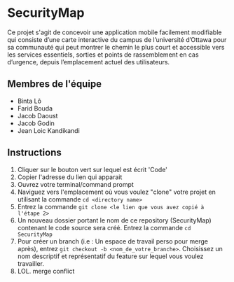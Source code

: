# SecurityMap
Ce projet s'agit de concevoir une application mobile facilement modifiable qui consiste d’une carte interactive du campus de l’université d’Ottawa pour sa communauté qui peut montrer le chemin le plus court et accessible vers les services essentiels, sorties et points de rassemblement en cas d’urgence, depuis l’emplacement actuel des utilisateurs. 

## Membres de l'équipe
* Binta Lô
* Farid Bouda
* Jacob Daoust
* Jacob Godin
* Jean Loic Kandikandi

## Instructions
1. Cliquer sur le bouton vert sur lequel est écrit 'Code'
2. Copier l'adresse du lien qui apparait
3. Ouvrez votre terminal/command prompt
4. Naviguez vers l'emplacement où vous voulez "clone" votre projet en utilisant la commande `cd <directory name>`
5. Entrez la commande `git clone <le lien que vous avez copié à l'étape 2>`
6. Un nouveau dossier portant le nom de ce repository (SecurityMap) contenant le code source sera créé. Entrez la commande `cd SecurityMap`
7. Pour créer un branch (i.e : Un espace de travail perso pour merge après), entrez `git checkout -b <nom_de_votre_branche>`. Choisissez un nom descriptif et représentatif du feature sur lequel vous voulez travailler.
8. LOL. merge conflict